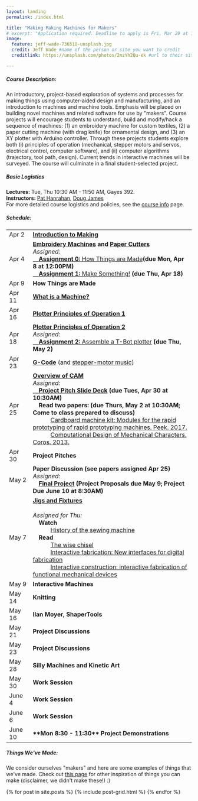```yaml
---
layout: landing
permalink: /index.html

title: "Making Making Machines for Makers"
# excerpt: "Application required. Deadline to apply is Fri, Mar 29 at 11:59 pm."
image:
  feature: jeff-wade-736518-unsplash.jpg
  credit: Jeff Wade #name of the person or site you want to credit
  creditlink: https://unsplash.com/photos/2mzYh2Qu-ek #url to their site or licensing

---
```


##### Course Description:
An introductory, project-based exploration of systems and processes for making things using computer-aided design and manufacturing, and an introduction to machines and machine tools. Emphasis will be placed on building novel machines and related software for use by "makers". Course projects will encourage students to understand, build and modify/hack a sequence of machines: 
(1) an embroidery machine for custom textiles, (2) a paper cutting machine (with drag knife) for ornamental design, and (3) an XY plotter with Arduino controller. Through these projects students explore both (i) principles of operation (mechanical, stepper motors and servos, electrical control, computer software), and (ii) computer algorithms (trajectory, tool path, design). Current trends in interactive machines will be surveyed. The course will culminate in a final student-selected project.  

##### Basic Logistics
**Lectures:**   Tue, Thu 10:30 AM - 11:50 AM, Gayes 392.  
**Instructors:**   [Pat Hanrahan](https://graphics.stanford.edu/~hanrahan/), [Doug James](https://graphics.stanford.edu/~djames/)  
For more detailed course logistics and policies, see the [course info](/course_info.html) page.


##### Schedule:
<table id="schedule">
<tbody>
	<tr><td>Apr 2</td><td><a href="/lectures/intro/making.pdf"><b>Introduction to Making</b></a></td></tr>
    <tr><td>Apr 4</td><td><b><a href="/lectures/embroidery/embroidery.pdf"><b>Embroidery Machines</b></a> and <a href="/lectures/papercutting/papercutting.pdf">Paper Cutters</a></b>
    	<br><span class="assigned"><i>Assigned:</i>
    			<br><a href="/assignments/howitsmade/"> &emsp;<b>Assignment 0:</b> How Things are Made</a><b>(due Mon, Apr 8 at 12:00PM)</b>
    			<br><a href="/assignments/making/">&emsp;<b>Assignment 1:</b> Make Something!</a> <b>(due Thu, Apr 18)</b>
    	</span></td></tr>
    <tr><td>Apr 9</td><td><b>How Things are Made</b></td></tr>
    <tr><td>Apr 11</td><td><a href="/lectures/machines/machines.pdf"><b>What is a Machine?</b></a></td></tr>
    <tr><td>Apr 16 </td>
       <td><a href="/lectures/tbot/tbot1.pdf"><b>Plotter Principles of Operation 1</b></a></td>
   </tr> 
    <tr><td>Apr 18</td><td><a href="/lectures/tbot/tbot2.pdf"><b>Plotter Principles of Operation 2</b></a>
    	<br><span class="assigned"><i>Assigned:</i>
    			<br><a href="/assignments/tbot/"> &emsp;<b>Assignment 2:</b> Assemble a T-Bot plotter</a> <b>(due Thu, May 2)</b>
    	</span></td></tr>
    <tr><td>Apr 23</td><td><a href="/lectures/gcode/gcode.pdf"><b>G-Code</b></a> (and <a href="/lectures/gcode/stepperMusic">stepper-motor music</a>)</td></tr>
    <tr><td>Apr 25</td><td><a href="/lectures/cam/CAM.pdf"><b>Overview of CAM</b></a><br><span class="assigned"><i>Assigned:</i>
                <br><a href="https://docs.google.com/presentation/d/1dyCj_XGGGUmob6edjqQaQ8sGndR2pEPoxe_Kx8850fg/edit#slide=id.p"> &emsp;<b>Project Pitch Slide Deck</b></a> <b>(due Tues, Apr 30 at 10:30AM)</b>
                <br>&emsp;<b>Read two papers: (due Thurs, May 2 at 10:30AM; Come to class prepared to discuss)</b>
                <br>&emsp;&emsp;&emsp;<a href="http://cba.mit.edu/docs/papers/17.05.peek.pdf">Cardboard machine kit: Modules for the rapid prototyping of rapid prototyping machines. Peek. 2017.</a>
                <br>&emsp;&emsp;&emsp;<a href="http://crl.ethz.ch/papers/CDMC_final.pdf">Computational Design of Mechanical Characters. Coros. 2013.</a>
        </span></td></tr>
    <tr><td>Apr 30</td><td><b>Project Pitches</b></td></tr>
    <tr><td>May 2</td><td><b>Paper Discussion (see papers assigned Apr 25) </b>
    	<br><span class="assigned"><i>Assigned:</i>
    			<br>&emsp;<b><a href="/assignments/finalproject/">Final Project</a> (Project Proposals due May 9; Project Due June 10 at 8:30AM)</b>
    	</span></td></tr>
    <tr><td>May 7</td><td><a href="/lectures/jigs/jigs.pdf"><b>Jigs and Fixtures</b></a><br>
    <span class="assigned">
    <br><i>Assigned for Thu:</i>
                <br>&emsp;<b>Watch</b>
                <br>&emsp;&emsp;&emsp;<a href="https://www.youtube.com/watch?v=NMd4MCKGHBE">History of the sewing machine</a>
                <br>&emsp;<b>Read</b>
                <br>&emsp;&emsp;&emsp;<a href="https://ieeexplore.ieee.org/document/6850242?arnumber=6850242">The wise chisel</a>
                <br>&emsp;&emsp;&emsp;<a href="https://dl.acm.org/citation.cfm?id=1935716">Interactive fabrication: New interfaces for digital fabrication</a>
                <br>&emsp;&emsp;&emsp;<a href="https://dl.acm.org/citation.cfm?id=2380191">Interactive construction: interactive fabrication of functional mechanical devices</a>
        </span>
    </td></tr>
    <tr><td>May 9</td><td><b>Interactive Machines </b></td></tr>
    <tr><td>May 14</td><td><b>Knitting</b></td></tr>
    <tr><td>May 16</td><td><b>Ilan Moyer, ShaperTools</b></td></tr>
    <tr><td>May 21</td><td><b>Project Discussions</b></td></tr>
    <tr><td>May 23</td><td><b>Project Discussions</b></td></tr>
    <tr><td>May 28</td><td><b>Silly Machines and Kinetic Art  </b></td></tr>
    <tr><td>May 30</td><td><b>Work Session</b></td></tr>
    <tr><td>June 4</td><td><b>Work Session</b></td></tr>
    <tr><td>June 6</td><td><b>Work Session</b></td></tr>
    <tr><td>June 10</td><td><b>**Mon 8:30 - 11:30** Project Demonstrations</b></td></tr>
</tbody>
</table>

##### Things We've Made:
We consider ourselves "makers" and here are some examples of things that we've made. Check out [this page](/craft_inspiration.html) for other inspiration of things you can make (disclaimer, we didn't make these!) :)
<div class="tiles">
{% for post in site.posts %} {% include post-grid.html %} {% endfor %}
</div>
